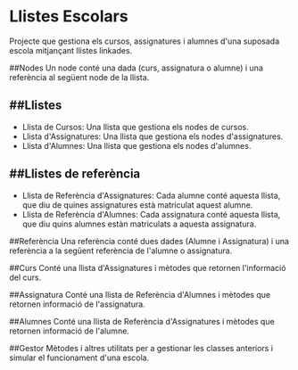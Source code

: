 Llistes Escolars
===

Projecte que gestiona els cursos, assignatures i alumnes d'una suposada escola mitjançant llistes linkades.

##Nodes
Un node conté una dada (curs, assignatura o alumne) i una referència al següent node de la llista.

##Llistes
---
- Llista de Cursos: Una llista que gestiona els nodes de cursos.
- Llista d'Assignatures: Una llista que gestiona els nodes d'assignatures.
- Llista d'Alumnes: Una llista que gestiona els nodes d'alumnes.

##Llistes de referència
---
- Llista de Referència d'Assignatures: Cada alumne conté aquesta llista, que diu de quines assignatures està matriculat aquest alumne.
- Llista de Referència d'Alumnes: Cada assignatura conté aquesta llista, que diu quins alumnes estàn matriculats a aquesta assignatura. 

##Referència
Una referència conté dues dades (Alumne i Assignatura) i una referència a la següent referència de l'alumne o assignatura.

##Curs
Conté una llista d'Assignatures i mètodes que retornen l'informació del curs.

##Assignatura
Conté una llista de Referència d'Alumnes i mètodes que retornen informació de l'assignatura.

##Alumnes
Conté una llista de Referència d'Assignatures i mètodes que retornen informació de l'alumne.

##Gestor
Mètodes i altres utilitats per a gestionar les classes anteriors i simular el funcionament d'una escola.


